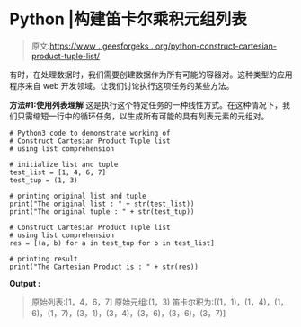 # Python |构建笛卡尔乘积元组列表

> 原文:[https://www . geesforgeks . org/python-construct-cartesian-product-tuple-list/](https://www.geeksforgeeks.org/python-construct-cartesian-product-tuple-list/)

有时，在处理数据时，我们需要创建数据作为所有可能的容器对。这种类型的应用程序来自 web 开发领域。让我们讨论执行这项任务的某些方法。

**方法#1:使用列表理解**
这是执行这个特定任务的一种线性方式。在这种情况下，我们只需缩短一行中的循环任务，以生成所有可能的具有列表元素的元组对。

```
# Python3 code to demonstrate working of
# Construct Cartesian Product Tuple list
# using list comprehension

# initialize list and tuple 
test_list = [1, 4, 6, 7]
test_tup = (1, 3)

# printing original list and tuple 
print("The original list : " + str(test_list))
print("The original tuple : " + str(test_tup))

# Construct Cartesian Product Tuple list
# using list comprehension
res = [(a, b) for a in test_tup for b in test_list]

# printing result
print("The Cartesian Product is : " + str(res))
```

**Output :**

> 原始列表:[1，4，6，7]
> 原始元组:(1，3)
> 笛卡尔积为:[(1，1)，(1，4)，(1，6)，(1，7)，(3，1)，(3，4)，(3，6)，(3，6)，(3，7)]